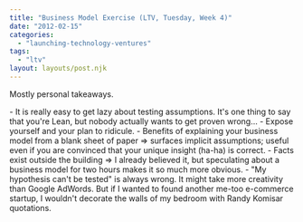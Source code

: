 ```yaml
---
title: "Business Model Exercise (LTV, Tuesday, Week 4)"
date: "2012-02-15"
categories: 
  - "launching-technology-ventures"
tags: 
  - "ltv"
layout: layouts/post.njk
---
```


Mostly personal takeaways.

\- It is really easy to get lazy about testing assumptions. It's one thing to say that you're Lean, but nobody actually wants to get proven wrong... - Expose yourself and your plan to ridicule. - Benefits of explaining your business model from a blank sheet of paper => surfaces implicit assumptions; useful even if you are convinced that your unique insight (ha-ha) is correct. - Facts exist outside the building => I already believed it, but speculating about a business model for two hours makes it so much more obvious. - "My hypothesis can't be tested" is always wrong. It might take more creativity than Google AdWords. But if I wanted to found another me-too e-commerce startup, I wouldn't decorate the walls of my bedroom with Randy Komisar quotations.
